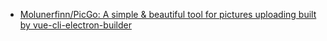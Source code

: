 - [Molunerfinn/PicGo: A simple & beautiful tool for pictures uploading built by vue-cli-electron-builder](https://github.com/Molunerfinn/PicGo)
